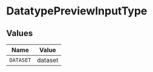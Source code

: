 # DatatypePreviewInputType


## Values

| Name      | Value     |
| --------- | --------- |
| `DATASET` | dataset   |